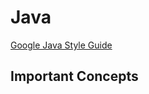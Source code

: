 # Java

[Google Java Style Guide](https://google.github.io/styleguide/javaguide.html)

## Important Concepts